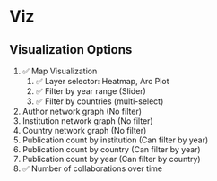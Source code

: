 # Viz

## Visualization Options
1. ✅ Map Visualization
   1. ✅ Layer selector: Heatmap, Arc Plot
   2. ✅ Filter by year range (Slider)
   3. ✅ Filter by countries (multi-select)
2. Author network graph (No filter)
3. Institution network graph (No filter)
4. Country network graph (No filter)
5. Publication count by institution (Can filter by year)
6. Publication count by country (Can filter by year)
7. Publication count by year (Can filter by country)
8. ✅ Number of collaborations over time
